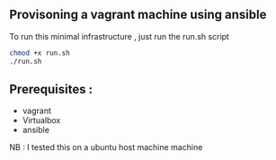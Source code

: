 ## Provisoning a vagrant machine using ansible
 To run this minimal infrastructure , just run the run.sh script

```bash
chmod +x run.sh
./run.sh
```
## Prerequisites :
 - vagrant 
 - Virtualbox 
 - ansible

NB : I tested this on a ubuntu host machine machine
